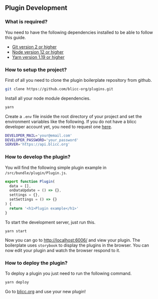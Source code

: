 ## Plugin Development

### What is required?

You need to have the following dependencies installed to be able to follow this guide.

* [Git version 2 or higher](https://git-scm.com/downloads)
* [Node version 12 or higher](https://nodejs.org/en/download/)
* [Yarn version 1.19 or higher](https://yarnpkg.com/lang/en/docs/install/#mac-stable)

### How to setup the project?

First of all you need to clone the plugin boilerplate repository from github.

```sh
git clone https://github.com/blicc-org/plugins.git
```

Install all your node module dependencies.

```sh
yarn 
```

Create a `.env` file inside the root directory of your project and set the environment variables like the following. If you do not have a blicc developer account yet, you need to request one [here](mailto:help@blicc.org?subject=[DevAccount]%20Request).

```sh
DEVELOPER_MAIL='your@email.com'
DEVELOPER_PASSWORD='your_password'
SERVER='https://api.blicc.org'
```

### How to develop the plugin?

You will find the following simple plugin example in `/src/bundle/plugin/Plugin.js`. 

```js
export function Plugin(
  data = [],
  onDataUpdate = () => {},
  settings = {},
  setSettings = () => {}
) {
  return '<h1>Plugin example</h1>'
}
```

To start the development server, just run this.

```
yarn start
```

Now you can go to [http://localhost:6006/](http://localhost:6006/) and view your plugin. The boilerplate uses `storybook` to display the plugins in the browser. You can now edit your plugin and watch the browser respond to it.

### How to deploy the plugin?

To deploy a plugin you just need to run the following command.

```sh
yarn deploy
```

Go to [blicc.org](https://blicc.org) and use your new plugin!
